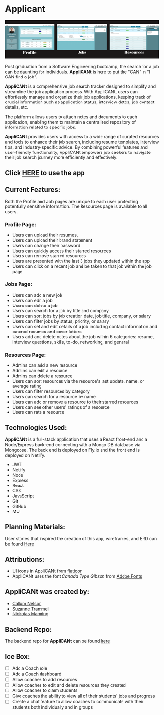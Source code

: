 # Applicant

![AppliCANt](./src/assets/images/appliCANt-screenshots.png "AppliCANt Screenshots")

Post graduation from a Software Engineering bootcamp, the search for a job can be daunting for individuals. **AppliCANt** is here to put the "CAN" in "I CAN find a job". 

**AppliCANt** is a comprehensive job search tracker designed to simplify and streamline the job application process. With AppliCANt, users can effortlessly manage and organize their job applications, keeping track of crucial information such as application status, interview dates, job contact details, etc.

The platform allows users to attach notes and documents to each application, enabling them to maintain a centralized repository of information related to specific jobs. 

**AppliCANt** provides users with access to a wide range of curated resources and tools to enhance their job search, including resume templates, interview tips, and industry-specific advice. By combining powerful features and user-friendly functionality, AppliCANt empowers job seekers to navigate their job search journey more efficiently and effectively.

## Click **[HERE](https://job-applicant.netlify.app/auth/login)** to use the app

## **Current Features:**
Both the Profile and Job pages are unique to each user protecting potentially sensitive information. The Resources page is available to all users.
### Profile Page: 
* Users can upload their resumes, 
* Users can upload their brand statement
* Users can change their password
* Users can quickly access their starred resources
* Users can remove starred resources
* Users are presented with the last 3 jobs they updated within the app 
* Users can click on a recent job and be taken to that job within the job page 

### Jobs Page:
* Users can add a new job
* Users can edit a job
* Users can delete a job
* Users can search for a job by title and company
* Users can sort jobs by job creation date, job title, company, or salary
* Users can filter jobs by status, priority, or salary
* Users can set and edit details of a job including contact information and  catered resumes and cover letters
* Users add and delete notes about the job within 6 categories: resume, interview questions, skills, to-do, networking, and general

### Resources Page:
* Admins can add a new resource
* Admins can edit a resource
* Admins can delete a resource
* Users can sort resources via the resource's last update, name, or average rating
* Users can filter resources by category
* Users can search for a resource by name
* Users can add or remove a resource to their starred resources
* Users can see other users' ratings of a resource
* Users can rate a resource

## **Technologies Used:**

**AppliCANt** is a full-stack application that uses a React front-end and a Node/Express back-end connecting with a Mongo DB database via Mongoose. The back end is deployed on Fly.io and the front end is deployed on Netlify.

* JWT
* Netlify
* Node
* Express
* React
* CSS
* JavaScript
* Git
* GitHub
* MUI

## **Planning Materials:**
User stories that inspired the creation of this app, wireframes, and ERD can be found [Here](https://trello.com/b/dF61KUj4/applicant)


## **Attributions:**
* UI icons in AppliCANt from [flaticon](https://www.flaticon.com/uicons/interface-icons)
* AppliCANt uses the font *Canada Type Gibson* from [Adobe Fonts](https://fonts.adobe.com/fonts/gibson)

## **AppliCANt** was created by:
* [Callum Nelson](https://github.com/callumnelson)
* [Suzanne Trammel](https://github.com/strammel33)
* [Nicholas Manning](https://github.com/njmanning212)

## Backend Repo:
The backend repo for **AppliCANt** can be found [here](https://github.com/callumnelson/applicant-back-end)


## **Ice Box:**
* [ ] Add a Coach role
* [ ] Add a Coach dashboard
* [ ] Allow coaches to add resources
* [ ] Allow coaches to edit and delete resources they created
* [ ] Allow coaches to claim students
* [ ] Give coaches the ability to view all of their students' jobs and progress
* [ ] Create a chat feature to allow coaches to communicate with their students both individually and in groups

